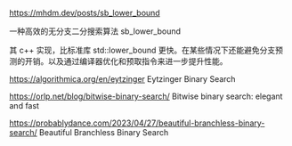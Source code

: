 
https://mhdm.dev/posts/sb_lower_bound

一种高效的无分支二分搜索算法 sb_lower_bound

其 c++ 实现，比标准库 std::lower_bound 更快。在某些情况下还能避免分支预测的开销。以及通过编译器优化和预取指令来进一步提升性能。

https://algorithmica.org/en/eytzinger Eytzinger Binary Search

https://orlp.net/blog/bitwise-binary-search/ Bitwise binary search: elegant and fast

https://probablydance.com/2023/04/27/beautiful-branchless-binary-search/ Beautiful Branchless Binary Search
